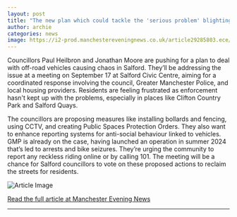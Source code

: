 ```yaml
---
layout: post
title: "The new plan which could tackle the 'serious problem' blighting Salford"
author: archie
categories: news
image: https://i2-prod.manchestereveningnews.co.uk/article29285803.ece/ALTERNATES/s1200/0_ABM_6915.jpg
---
```

Councillors Paul Heilbron and Jonathan Moore are pushing for a plan to deal with off-road vehicles causing chaos in Salford. They’ll be addressing the issue at a meeting on September 17 at Salford Civic Centre, aiming for a coordinated response involving the council, Greater Manchester Police, and local housing providers. Residents are feeling frustrated as enforcement hasn't kept up with the problems, especially in places like Clifton Country Park and Salford Quays.

The councillors are proposing measures like installing bollards and fencing, using CCTV, and creating Public Spaces Protection Orders. They also want to enhance reporting systems for anti-social behaviour linked to vehicles. GMP is already on the case, having launched an operation in summer 2024 that’s led to arrests and bike seizures. They’re urging the community to report any reckless riding online or by calling 101. The meeting will be a chance for Salford councillors to vote on these proposed actions to reclaim the streets for residents.

![Article Image](https://i2-prod.manchestereveningnews.co.uk/article29285803.ece/ALTERNATES/s1200/0_ABM_6915.jpg)

[Read the full article at Manchester Evening News](https://www.manchestereveningnews.co.uk/news/greater-manchester-news/new-plan-could-tackle-serious-32480230)

---
